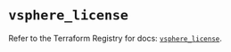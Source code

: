 # `vsphere_license`

Refer to the Terraform Registry for docs: [`vsphere_license`](https://registry.terraform.io/providers/hashicorp/vsphere/2.9.0/docs/resources/license).
